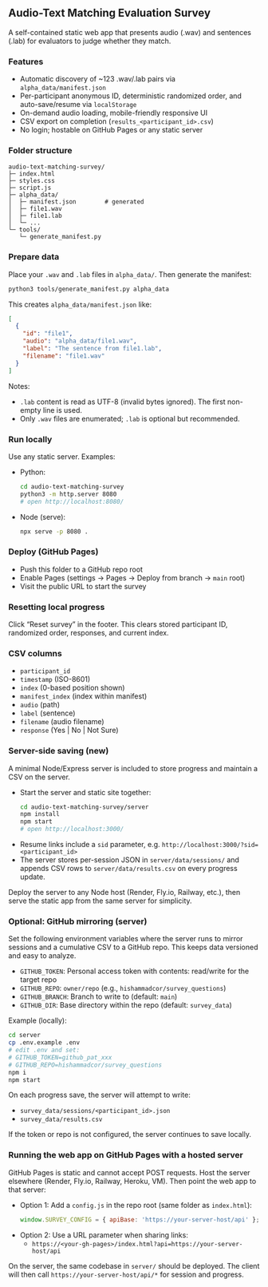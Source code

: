 ## Audio-Text Matching Evaluation Survey

A self-contained static web app that presents audio (.wav) and sentences (.lab) for evaluators to judge whether they match.

### Features
- Automatic discovery of ~123 .wav/.lab pairs via `alpha_data/manifest.json`
- Per-participant anonymous ID, deterministic randomized order, and auto-save/resume via `localStorage`
- On-demand audio loading, mobile-friendly responsive UI
- CSV export on completion (`results_<participant_id>.csv`)
- No login; hostable on GitHub Pages or any static server

### Folder structure
```
audio-text-matching-survey/
├─ index.html
├─ styles.css
├─ script.js
├─ alpha_data/
│  ├─ manifest.json        # generated
│  ├─ file1.wav
│  ├─ file1.lab
│  └─ ...
└─ tools/
   └─ generate_manifest.py
```

### Prepare data
Place your `.wav` and `.lab` files in `alpha_data/`. Then generate the manifest:

```bash
python3 tools/generate_manifest.py alpha_data
```

This creates `alpha_data/manifest.json` like:

```json
[
  {
    "id": "file1",
    "audio": "alpha_data/file1.wav",
    "label": "The sentence from file1.lab",
    "filename": "file1.wav"
  }
]
```

Notes:
- `.lab` content is read as UTF-8 (invalid bytes ignored). The first non-empty line is used.
- Only `.wav` files are enumerated; `.lab` is optional but recommended.

### Run locally
Use any static server. Examples:

- Python:
  ```bash
  cd audio-text-matching-survey
  python3 -m http.server 8080
  # open http://localhost:8080/
  ```
- Node (serve):
  ```bash
  npx serve -p 8080 .
  ```

### Deploy (GitHub Pages)
- Push this folder to a GitHub repo root
- Enable Pages (settings → Pages → Deploy from branch → `main` root)
- Visit the public URL to start the survey

### Resetting local progress
Click “Reset survey” in the footer. This clears stored participant ID, randomized order, responses, and current index.

### CSV columns
- `participant_id`
- `timestamp` (ISO-8601)
- `index` (0-based position shown)
- `manifest_index` (index within manifest)
- `audio` (path)
- `label` (sentence)
- `filename` (audio filename)
- `response` (Yes | No | Not Sure)

### Server-side saving (new)
A minimal Node/Express server is included to store progress and maintain a CSV on the server.

- Start the server and static site together:
  ```bash
  cd audio-text-matching-survey/server
  npm install
  npm start
  # open http://localhost:3000/
  ```
- Resume links include a `sid` parameter, e.g. `http://localhost:3000/?sid=<participant_id>`
- The server stores per-session JSON in `server/data/sessions/` and appends CSV rows to `server/data/results.csv` on every progress update.

Deploy the server to any Node host (Render, Fly.io, Railway, etc.), then serve the static app from the same server for simplicity.

### Optional: GitHub mirroring (server)
Set the following environment variables where the server runs to mirror sessions and a cumulative CSV to a GitHub repo. This keeps data versioned and easy to analyze.

- `GITHUB_TOKEN`: Personal access token with contents: read/write for the target repo
- `GITHUB_REPO`: `owner/repo` (e.g., `hishammadcor/survey_questions`)
- `GITHUB_BRANCH`: Branch to write to (default: `main`)
- `GITHUB_DIR`: Base directory within the repo (default: `survey_data`)

Example (locally):
```bash
cd server
cp .env.example .env
# edit .env and set:
# GITHUB_TOKEN=github_pat_xxx
# GITHUB_REPO=hishammadcor/survey_questions
npm i
npm start
```

On each progress save, the server will attempt to write:
- `survey_data/sessions/<participant_id>.json`
- `survey_data/results.csv`

If the token or repo is not configured, the server continues to save locally.

### Running the web app on GitHub Pages with a hosted server
GitHub Pages is static and cannot accept POST requests. Host the server elsewhere (Render, Fly.io, Railway, Heroku, VM). Then point the web app to that server:

- Option 1: Add a `config.js` in the repo root (same folder as `index.html`):
  ```js
  window.SURVEY_CONFIG = { apiBase: 'https://your-server-host/api' };
  ```
- Option 2: Use a URL parameter when sharing links:
  - `https://<your-gh-pages>/index.html?api=https://your-server-host/api`

On the server, the same codebase in `server/` should be deployed. The client will then call `https://your-server-host/api/*` for session and progress.